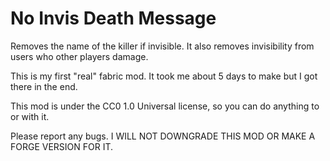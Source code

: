 # No Invis Death Message
Removes the name of the killer if invisible. It also removes invisibility from users who other players damage.

This is my first "real" fabric mod. It took me about 5 days to make but I got there in the end.

This mod is under the CC0 1.0 Universal license, so you can do anything to or with it.

Please report any bugs. I WILL NOT DOWNGRADE THIS MOD OR MAKE A FORGE VERSION FOR IT.
